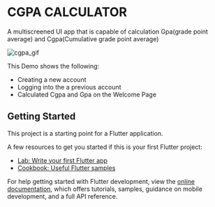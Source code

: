 # CGPA CALCULATOR
A multiscreened UI app that is capable of calculation Gpa(grade point average) and Cgpa(Cumulative grade point average)

![cgpa_gif](https://user-images.githubusercontent.com/93651988/194715276-139b0d9d-a8c7-445e-aca7-ea4c4598de90.gif)


This Demo shows the following:
- Creating a new account
- Logging into the a previous account
- Calculated Cgpa and Gpa on the Welcome Page

## Getting Started

This project is a starting point for a Flutter application.

A few resources to get you started if this is your first Flutter project:

- [Lab: Write your first Flutter app](https://docs.flutter.dev/get-started/codelab)
- [Cookbook: Useful Flutter samples](https://docs.flutter.dev/cookbook)

For help getting started with Flutter development, view the
[online documentation](https://docs.flutter.dev/), which offers tutorials,
samples, guidance on mobile development, and a full API reference.
